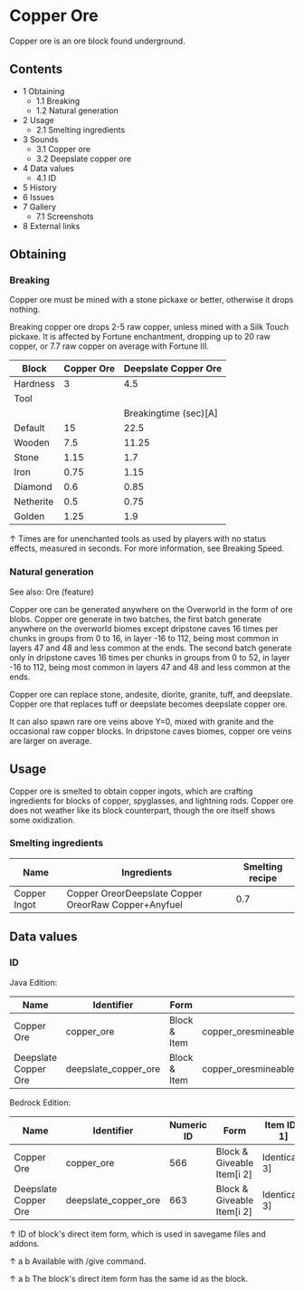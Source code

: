 # Copper Ore
Copper ore is an ore block found underground.

## Contents
- 1 Obtaining
	- 1.1 Breaking
	- 1.2 Natural generation
- 2 Usage
	- 2.1 Smelting ingredients
- 3 Sounds
	- 3.1 Copper ore
	- 3.2 Deepslate copper ore
- 4 Data values
	- 4.1 ID
- 5 History
- 6 Issues
- 7 Gallery
	- 7.1 Screenshots
- 8 External links

## Obtaining
### Breaking
Copper ore must be mined with a stone pickaxe or better, otherwise it drops nothing.

Breaking copper ore drops 2-5 raw copper, unless mined with a Silk Touch pickaxe. It is affected by Fortune enchantment, dropping up to 20 raw copper, or 7.7 raw copper on average with Fortune III.

| Block     | Copper Ore | Deepslate Copper Ore  |
|-----------|------------|-----------------------|
| Hardness  | 3          | 4.5                   |
| Tool      |            |                       |
|           |            | Breakingtime (sec)[A] |
| Default   | 15         | 22.5                  |
| Wooden    | 7.5        | 11.25                 |
| Stone     | 1.15       | 1.7                   |
| Iron      | 0.75       | 1.15                  |
| Diamond   | 0.6        | 0.85                  |
| Netherite | 0.5        | 0.75                  |
| Golden    | 1.25       | 1.9                   |


↑ Times are for unenchanted tools as used by players with no status effects, measured in seconds. For more information, see Breaking Speed.


### Natural generation
See also: Ore (feature)

Copper ore can be generated anywhere on the Overworld in the form of ore blobs. Copper ore generate in two batches, the first batch generate anywhere on the overworld biomes except dripstone caves 16 times per chunks in groups from 0 to 16, in layer -16 to 112, being most common in layers 47 and 48 and less common at the ends. The second batch generate only in dripstone caves 16 times per chunks in groups from 0 to 52, in layer -16 to 112, being most common in layers 47 and 48 and less common at the ends.

Copper ore can replace stone, andesite, diorite, granite, tuff, and deepslate. Copper ore that replaces tuff or deepslate becomes deepslate copper ore.

It can also spawn rare ore veins above Y=0, mixed with granite and the occasional raw copper blocks. In dripstone caves biomes, copper ore veins are larger on average.


## Usage
Copper ore is smelted to obtain copper ingots, which are crafting ingredients for blocks of copper, spyglasses, and lightning rods. Copper ore does not weather like its block counterpart, though the ore itself shows some oxidization. 

### Smelting ingredients
| Name         | Ingredients                                          | Smelting recipe |
|--------------|------------------------------------------------------|-----------------|
| Copper Ingot | Copper OreorDeepslate Copper OreorRaw Copper+Anyfuel | 0.7             |

## Data values
### ID
Java Edition:

| Name                 | Identifier           | Form         | Block tags                                                 | Translation key                      |
|----------------------|----------------------|--------------|------------------------------------------------------------|--------------------------------------|
| Copper Ore           | copper_ore           | Block & Item | copper_oresmineable/pickaxeneeds_stone_toolsnaps_goat_horn | block.minecraft.copper_ore           |
| Deepslate Copper Ore | deepslate_copper_ore | Block & Item | copper_oresmineable/pickaxeneeds_stone_tool                | block.minecraft.deepslate_copper_ore |

Bedrock Edition:

| Name                 | Identifier           | Numeric ID | Form                       | Item ID[i 1]   | Translation key                |
|----------------------|----------------------|------------|----------------------------|----------------|--------------------------------|
| Copper Ore           | copper_ore           | 566        | Block & Giveable Item[i 2] | Identical[i 3] | tile.copper_ore.name           |
| Deepslate Copper Ore | deepslate_copper_ore | 663        | Block & Giveable Item[i 2] | Identical[i 3] | tile.deepslate_copper_ore.name |


↑ ID of block's direct item form, which is used in savegame files and addons.

↑ a b Available with /give command.

↑ a b The block's direct item form has the same id as the block.


